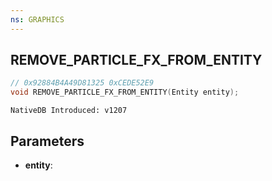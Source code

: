 ```yaml
---
ns: GRAPHICS
---
```

## REMOVE_PARTICLE_FX_FROM_ENTITY

```c
// 0x92884B4A49D81325 0xCEDE52E9
void REMOVE_PARTICLE_FX_FROM_ENTITY(Entity entity);
```

```
NativeDB Introduced: v1207
```

## Parameters
* **entity**:

